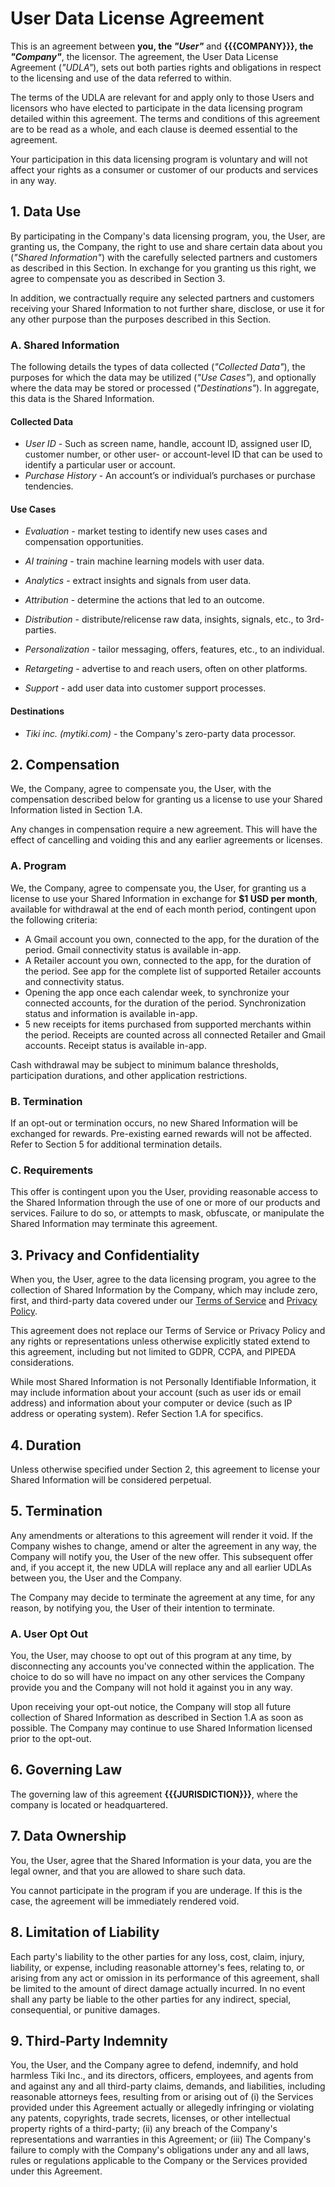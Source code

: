 # User Data License Agreement

This is an agreement between **you, the *"User"*** and **{{{COMPANY}}}, the *"Company"***, the licensor. The agreement, the User Data License Agreement (*"UDLA"*), sets out both parties rights and obligations in respect to the licensing and use of the data referred to within.

The terms of the UDLA are relevant for and apply only to those Users and licensors who have elected to participate in the data licensing program detailed within this agreement. The terms and conditions of this agreement are to be read as a whole, and each clause is deemed essential to the agreement.

Your participation in this data licensing program is voluntary and will not affect your rights as a consumer or customer of our products and services in any way.

## 1. Data Use

By participating in the Company's data licensing program, you, the User, are granting us, the Company, the right to use and share certain data about you (*"Shared Information"*) with the carefully selected partners and customers as described in this Section. In exchange for you granting us this right, we agree to compensate you as described in Section 3.

In addition, we contractually require any selected partners and customers receiving your Shared Information to not further share, disclose, or use it for any other purpose than the purposes described in this Section.

### A. Shared Information

The following details the types of data collected (*"Collected Data"*), the purposes for which the data may be utilized (*"Use Cases"*), and optionally where the data may be stored or processed (*"Destinations"*). In aggregate, this data is the Shared Information.

#### Collected Data
* *User ID* - Such as screen name, handle, account ID, assigned user ID, customer number, or other user- or account-level ID that can be used to identify a particular user or account.
* *Purchase History* - An account’s or individual’s purchases or purchase tendencies.

#### Use Cases
* *Evaluation* - market testing to identify new uses cases and compensation opportunities.

* *AI training* - train machine learning models with user data.
* *Analytics* - extract insights and signals from user data.
* *Attribution* - determine the actions that led to an outcome.
* *Distribution* - distribute/relicense raw data, insights, signals, etc., to 3rd-parties.
* *Personalization* - tailor messaging, offers, features, etc., to an individual.
* *Retargeting* - advertise to and reach users, often on other platforms.
* *Support* - add user data into customer support processes.

#### Destinations
* *Tiki inc. (mytiki.com)* - the Company's zero-party data processor.

## 2. Compensation

We, the Company, agree to compensate you, the User, with the compensation described below for granting us a license to use your Shared Information listed in Section 1.A.

Any changes in compensation require a new agreement. This will have the effect of cancelling and voiding this and any earlier agreements or licenses.

### A. Program

We, the Company, agree to compensate you, the User, for granting us a license to use your Shared Information in exchange for **$1 USD per month**, available for withdrawal at the end of each month period, contingent upon the following criteria:

* A Gmail account you own, connected to the app, for the duration of the period. Gmail connectivity status is available in-app. 
* A Retailer account you own, connected to the app, for the duration of the period. See app for the complete list of supported Retailer accounts and connectivity status. 
* Opening the app once each calendar week, to synchronize your connected accounts, for the duration of the period. Synchronization status and information is available in-app. 
* 5 new receipts for items purchased from supported merchants within the period. Receipts are counted across all connected Retailer and Gmail accounts. Receipt status is available in-app.

Cash withdrawal may be subject to minimum balance thresholds, participation durations, and other application restrictions.

### B. Termination

If an opt-out or termination occurs, no new Shared Information will be exchanged for rewards. Pre-existing earned rewards will not be affected. Refer to Section 5 for additional termination details.

### C. Requirements

This offer is contingent upon you the User, providing reasonable access to the Shared Information through the use of one or more of our products and services. Failure to do so, or attempts to mask, obfuscate, or manipulate the Shared Information may terminate this agreement.

## 3. Privacy and Confidentiality

When you, the User, agree to the data licensing program, you agree to the collection of Shared Information by the Company, which may include zero, first, and third-party data covered under our [Terms of Service]({{{TOS}}}) and [Privacy Policy]({{{POLICY}}}).

This agreement does not replace our Terms of Service or Privacy Policy and any rights or representations unless otherwise explicitly stated extend to this agreement, including but not limited to GDPR, CCPA, and PIPEDA considerations.

While most Shared Information is not Personally Identifiable Information, it may include information about your account (such as user ids or email address) and information about your computer or device (such as IP address or operating system). Refer Section 1.A for specifics.

## 4. Duration

Unless otherwise specified under Section 2, this agreement to license your Shared Information will be considered perpetual.

## 5. Termination

Any amendments or alterations to this agreement will render it void. If the Company wishes to change, amend or alter the agreement in any way, the Company will notify you, the User of the new offer. This subsequent offer and, if you accept it, the new UDLA will replace any and all earlier UDLAs between you, the User and the Company.

The Company may decide to terminate the agreement at any time, for any reason, by notifying you, the User of their intention to terminate.

### A. User Opt Out

You, the User, may choose to opt out of this program at any time, by disconnecting any accounts you've connected within the application. The choice to do so will have no impact on any other services the Company provide you and the Company will not hold it against you in any way.

Upon receiving your opt-out notice, the Company will stop all future collection of Shared Information as described in Section 1.A as soon as possible. The Company may continue to use Shared Information licensed prior to the opt-out.

## 6. Governing Law

The governing law of this agreement **{{{JURISDICTION}}}**,  where the company is located or headquartered.

## 7. Data Ownership

You, the User, agree that the Shared Information is your data, you are the legal owner, and that you are allowed to share such data.

You cannot participate in the program if you are underage. If this is the case, the agreement will be immediately rendered void.

## 8. Limitation of Liability

Each party's liability to the other parties for any loss, cost, claim, injury, liability, or expense, including reasonable attorney's fees, relating to, or arising from any act or omission in its performance of this agreement, shall be limited to the amount of direct damage actually incurred. In no event shall any party be liable to the other parties for any indirect, special, consequential, or punitive damages.

## 9. Third-Party Indemnity

You, the User, and the Company agree to defend, indemnify, and hold harmless Tiki Inc., and its directors, officers, employees, and agents from and against any and all third-party claims, demands, and liabilities, including reasonable attorneys fees, resulting from or arising out of (i) the Services provided under this Agreement actually or allegedly infringing or violating any patents, copyrights, trade secrets, licenses, or other intellectual property rights of a third-party; (ii) any breach of the Company's representations and warranties in this Agreement; or (iii) The Company's failure to comply with the Company's obligations under any and all laws, rules or regulations applicable to the Company or the Services provided under this Agreement.
